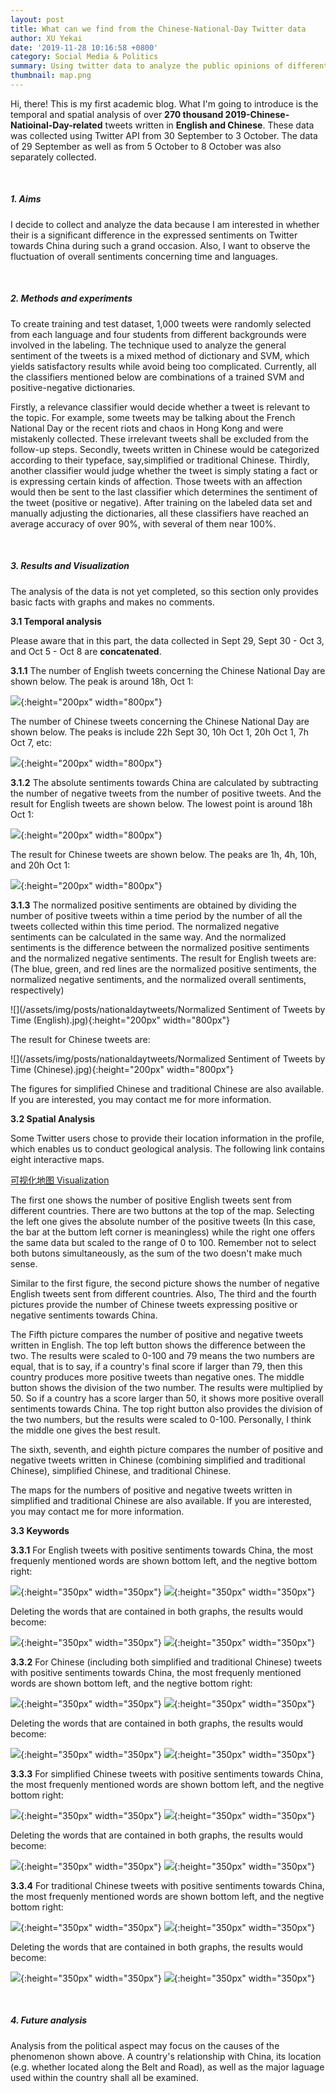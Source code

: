 ```yaml
---
layout: post
title: What can we find from the Chinese-National-Day Twitter data
author: XU Yekai
date: '2019-11-28 10:16:58 +0800'
category: Social Media & Politics
summary: Using twitter data to analyze the public opinions of different countries towards China during the 2019 Chinese National Day.
thumbnail: map.png
---
```


Hi, there! This is my first academic blog. What I'm going to introduce is the temporal and spatial analysis of over **270 thousand 2019-Chinese-Natioinal-Day-related** tweets written in **English and Chinese**. These data was collected using Twitter API from 30 September to 3 October. The data of 29 September as well as from 5 October to 8 October was also separately collected.

<br>

##### 1. Aims
I decide to collect and analyze the data because I am interested in whether their is a significant difference in the expressed sentiments on Twitter towards China during such a grand occasion. Also, I want to observe the fluctuation of overall sentiments concerning time and languages.

<br>

##### 2. Methods and experiments
To create training and test dataset, 1,000 tweets were randomly selected from each language and four students from different backgrounds were involved in the labeling. The technique used to analyze the general sentiment of the tweets is a mixed method of dictionary and SVM, which yields satisfactory results while avoid being too complicated. Currently, all the classifiers mentioned below are combinations of a trained SVM and positive-negative dictionaries.

Firstly, a relevance classifier would decide whether a tweet is relevant to the topic. For example, some tweets may be talking about the French National Day or the recent riots and chaos in Hong Kong and were mistakenly collected. These irrelevant tweets shall be excluded from the follow-up steps. Secondly, tweets written in Chinese would be categorized according to their typeface, say,simplified or traditional Chinese. Thirdly, another classifier would judge whether the tweet is simply stating a fact or is expressing certain kinds of affection. Those tweets with an affection would then be sent to the last classifier which determines the sentiment of the tweet (positive or negative). After training on the labeled data set and manually adjusting the dictionaries, all these classifiers have reached an average accuracy of over 90%, with several of them near 100%.

<br>

##### 3. Results and Visualization
The analysis of the data is not yet completed, so this section only provides basic facts with graphs and makes no comments.

**3.1 Temporal analysis**

Please aware that in this part, the data collected in Sept 29, Sept 30 - Oct 3, and Oct 5 - Oct 8 are **concatenated**.

**3.1.1** The number of English tweets concerning the Chinese National Day are shown below. The peak is around 18h, Oct 1:

![](/assets/img/posts/nationaldaytweets/Number_of_Tweets_by_Time_(English).jpg){:height="200px" width="800px"}

The number of Chinese tweets concerning the Chinese National Day are shown below. The peaks is include 22h Sept 30, 10h Oct 1, 20h Oct 1, 7h Oct 7, etc:

![](/assets/img/posts/nationaldaytweets/Number_of_Tweets_by_Time_(Chinese).jpg){:height="200px" width="800px"}

**3.1.2** The absolute sentiments towards China are calculated by subtracting the number of negative tweets from the number of positive tweets. And the result for English tweets are shown below. The lowest point is around 18h Oct 1:

![](/assets/img/posts/nationaldaytweets/Sentiment_of_Tweets_by_Time_(English).jpg){:height="200px" width="800px"}

The result for Chinese tweets are shown below. The peaks are 1h, 4h, 10h, and 20h Oct 1:

![](/assets/img/posts/nationaldaytweets/Sentiment_of_Tweets_by_Time_(Chinese).jpg){:height="200px" width="800px"}

**3.1.3** The normalized positive sentiments are obtained by dividing the number of positive tweets within a time period by the number of all the tweets collected within this time period. The normalized negative sentiments can be calculated in the same way. And the normalized sentiments is the difference between the normalized positive sentiments and the normalized negative sentiments. The result for English tweets are: (The blue, green, and red lines are the normalized positive sentiments, the normalized negative sentiments, and the normalized overall sentiments, respectively)

![](/assets/img/posts/nationaldaytweets/Normalized Sentiment of Tweets by Time (English).jpg){:height="200px" width="800px"}

The result for Chinese tweets are:

![](/assets/img/posts/nationaldaytweets/Normalized Sentiment of Tweets by Time (Chinese).jpg){:height="200px" width="800px"}

The figures for simplified Chinese and traditional Chinese are also available. If you are interested, you may contact me for more information.

**3.2 Spatial Analysis**

Some Twitter users chose to provide their location information in the profile, which enables us to conduct geological analysis. The following link contains eight interactive maps. 

<a href="https://jaimelavie.github.io/National_Day_Public_Opinion_Mining/"> 可视化地图 Visualization </a>

The first one shows the number of positive English tweets sent from different countries. There are two buttons at the top of the map. Selecting the left one gives the absolute number of the positive tweets (In this case, the bar at the buttom left corner is meaningless) while the right one offers the same data but scaled to the range of 0 to 100. Remember not to select both butons simultaneously, as the sum of the two doesn't make much sense. 

Similar to the first figure, the second picture shows the number of negative English tweets sent from different countries. Also, The third and the fourth pictures provide the number of Chinese tweets expressing positive or negative sentiments towards China.

The Fifth picture compares the number of positive and negative tweets written in English. The top left button shows the difference between the two. The results were scaled to 0-100 and 79 means the two numbers are equal, that is to say, if a country's final score if larger than 79, then this country produces more positive tweets than negative ones. The middle button shows the division of the two number. The results were multiplied by 50. So if a country has a score larger than 50, it shows more positive overall sentiments towards China. The top right button also provides the division of the two numbers, but the results were scaled to 0-100. Personally, I think the middle one gives the best result.

The sixth, seventh, and eighth picture compares the number of positive and negative tweets written in Chinese (combining simplified and traditional Chinese), simplified Chinese, and traditional Chinese.

The maps for the numbers of positive and negative tweets written in simplified and traditional Chinese are also available. If you are interested, you may contact me for more information.

**3.3 Keywords**

**3.3.1** For English tweets with positive sentiments towards China, the most frequenly mentioned words are shown bottom left, and the negtive bottom right:

![](/assets/img/posts/nationaldaytweets/tweets_pos_en.png){:height="350px" width="350px"} ![](/assets/img/posts/nationaldaytweets/tweets_neg_en.png){:height="350px" width="350px"}

Deleting the words that are contained in both graphs, the results would become:

![](/assets/img/posts/nationaldaytweets/tweets_pos_delcom_en.png){:height="350px" width="350px"} ![](/assets/img/posts/nationaldaytweets/tweets_neg_delcom_en.png){:height="350px" width="350px"}


**3.3.2** For Chinese (including both simplified and traditional Chinese) tweets with positive sentiments towards China, the most frequenly mentioned words are shown bottom left, and the negtive bottom right:

![](/assets/img/posts/nationaldaytweets/tweets_pos_zh.png){:height="350px" width="350px"} ![](/assets/img/posts/nationaldaytweets/tweets_neg_zh.png){:height="350px" width="350px"}

Deleting the words that are contained in both graphs, the results would become:

![](/assets/img/posts/nationaldaytweets/tweets_pos_delcom_zh.png){:height="350px" width="350px"} ![](/assets/img/posts/nationaldaytweets/tweets_neg_delcom_zh.png){:height="350px" width="350px"}


**3.3.3** For simplified Chinese tweets with positive sentiments towards China, the most frequenly mentioned words are shown bottom left, and the negtive bottom right:

![](/assets/img/posts/nationaldaytweets/tweets_pos_zhs.png){:height="350px" width="350px"} ![](/assets/img/posts/nationaldaytweets/tweets_neg_zhs.png){:height="350px" width="350px"}

Deleting the words that are contained in both graphs, the results would become:

![](/assets/img/posts/nationaldaytweets/tweets_pos_delcom_zhs.png){:height="350px" width="350px"} ![](/assets/img/posts/nationaldaytweets/tweets_neg_delcom_zhs.png){:height="350px" width="350px"}


**3.3.4** For traditional Chinese tweets with positive sentiments towards China, the most frequenly mentioned words are shown bottom left, and the negtive bottom right:

![](/assets/img/posts/nationaldaytweets/tweets_pos_zht.png){:height="350px" width="350px"} ![](/assets/img/posts/nationaldaytweets/tweets_neg_zht.png){:height="350px" width="350px"}

Deleting the words that are contained in both graphs, the results would become:

![](/assets/img/posts/nationaldaytweets/tweets_pos_delcom_zht.png){:height="350px" width="350px"} ![](/assets/img/posts/nationaldaytweets/tweets_neg_delcom_zht.png){:height="350px" width="350px"}

<br>

##### 4. Future analysis
Analysis from the political aspect may focus on the causes of the phenomenon shown above. A country's relationship with China, its location (e.g. whether located along the Belt and Road), as well as the major laguage used within the country shall all be examined.
